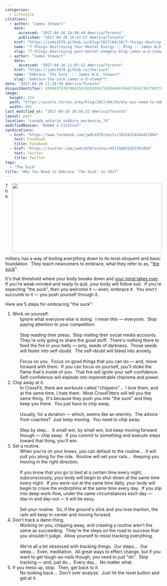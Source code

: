 ```yaml
---
categories:
  - Lifestyle
citations:
  - author: "James Stewart"
    date:
      accessed: "2017-04-26 16:49:44 America/Toronto"
      published: "2017-04-26 16:43:57 America/Toronto"
    href: "https://jwds1978.github.io/blog/2017/04/26/7-things-destroying-your-mental-enegery"
    name: "7 Things Destroying Your Mental Energy :: Blog :: James W.D. Stewart"
    slug: "7-things-destroying-your-mental-enegery-blog-james-w-d-stewart"
  - author: "James Stewart"
    date:
      accessed: "2017-04-26 11:07:52 America/Toronto"
    href: "https://jwds1978.github.io/the-suck"
    name: "Embrace 'The Suck' :: James W.D. Stewart"
    slug: "embrace-the-suck-james-w-d-stewart"
date: "2017-04-26 11:28:59 America/Toronto"
disqusIdentifier: 4938437636796825629259596755884466766627954736376873273758658245289485844336537377672536843889265253
image:
  height: 224
  path: "https://assets.forces.army/blog/2017/04/26/why-you-need-to-embrace-the-suck-in-2017/hotlink-ok/innominate_1_482x224.png"
  width: 482
last_modified_at: "2017-04-26 16:56:32 America/Toronto"
layout: post
location: "canada_ontario_sudbury_mackenzie_74"
modifiedReason: "Added a Citation"
syndications:
  - href: "https://www.facebook.com/jwds1978/posts/10154254244412084"
    text: Facebook
    title: Facebook
  - href: "https://twitter.com/jwds1978/status/857256853423763456"
    text: Twitter
    title: Twitter
tags:
  - "The Suck"
title: "Why You Need to Embrace 'The Suck' in 2017"
---
```


<img
  alt="" height="224" src="{{ site.uri.assets }}/blog/2017/04/26/why-you-need-to-embrace-the-suck-in-2017/innominate_1_482x224.png"
  style="border: 0px; float: right; margin-bottom: 10px; margin-left: 10px;" width="482" />
<p>
  The military has a way of boiling everything down to its most eloquent and basic foundation.&nbsp; They teach newcomers to embrace, what they refer to as,
  &quot;<a
    href="{{ site.url }}{{ page.url }}#cite-embrace-the-suck-james-w-d-stewart" rel="me" title="Embrace 'The Suck' :: James W.D. Stewart">the suck</a>&quot;.
</p>
<p>
  It's that threshold where your body breaks down and <a
    href="{{ site.url }}{{ page.url }}#cite-7-things-destroying-your-mental-enegery-blog-james-w-d-stewart" rel="me"
    title="7 Things Destroying Your Mental Energy :: Blog :: James W.D. Stewart">your mind takes over</a>.&nbsp; If you're weak-minded and ready to quit, your
  body will follow suit.&nbsp; If you're expecting &quot;the suck&quot;, then you welcome it &#8212; even, embrace it.&nbsp; You won't succumb to it &#8212; you
  push yourself through it.
</p>
<!-- excerptBreak -->
<p>
  Here are 5 steps for embracing &quot;the suck&quot;:
  <ol style="list-style-type: decimal;">
    <li>
      Work on yourself.
      <ul style="list-style-type: none;">
        <li>
          Ignore what everyone else is doing.&nbsp; I mean this &#8212; everyone.&nbsp; Stop paying attention to your competition.<br />
          &nbsp;<br />
          Stop reading their press.&nbsp; Stop visiting their social media accounts.&nbsp; They're only going to share the good stuff.&nbsp; There's nothing
          there to feed the fire in your belly &#8212; only, seeds of darkness.&nbsp; Those seeds will fester into self-doubt.&nbsp; The self-doubt will bleed
          into anxiety.<br />
          &nbsp;<br />
          Focus on you.&nbsp; Focus on good things that you can do &#8212; and, move forward with them.&nbsp; If you can focus on yourself, you'll stoke the
          flame that's inside of you.&nbsp; That fire will ignite your self-confidence.&nbsp; Self-confidence will explode into impenetrable charisma and power.
        </li>
      </ul>
    </li>
    <li>
      Chip away at it.
      <ul style="list-style-type: none;">
        <li>
          In CrossFit, there are workouts called &quot;chippers&quot;&hellip;&nbsp; I love them, and at the same time, I hate them.&nbsp; Most CrossFitters will
          tell you the same thing.&nbsp; It's because they push you into &quot;the suck&quot; and they keep you there.&nbsp; You just have to chip away.<br />
          &nbsp;<br />
          Usually, for a duration &#8212; which, seems like an eternity.&nbsp; The advice from coaches?&nbsp; Just keep moving.&nbsp; You need to chip
          away.<br />
          &nbsp;<br />
          Step by step&hellip;&nbsp; A small win, by small win, but keep moving forward though &#8212; chip away.&nbsp; If you commit to something and execute
          steps toward that thing, you'll win.
        </li>
      </ul>
    </li>
    <li>
      Set a routine.
      <ul style="list-style-type: none;">
        <li>
          When you're on your knees, you can default to the routine&hellip;&nbsp; It will pull you along for the ride.&nbsp; Routine will set your
          rails&hellip;&nbsp; Keeping you moving in the right direction.<br />
          &nbsp;<br />
          If you know that you go to bed at a certain time every night, subconsciously, your body will begin to shut-down at the same time every night.&nbsp; If
          you work-out at the same time daily, your body will begin to crave the endorphins at the same time every day.&nbsp; If you slip into deep work-flow,
          under the same circumstances each day &#8212; day-in and day-out &#8212; it will be easy.<br />
          &nbsp;<br />
          Set your routine.&nbsp; So, if the ground's slick and you lose traction, the rails will keep in-center and moving forward.
        </li>
      </ul>
    </li>
    <li>
      Don't track a damn thing.
      <ul style="list-style-type: none;">
        <li>
          Working on you, chipping away, and creating a routine aren't the same as succeeding.&nbsp; They're the steps on the road to success that you shouldn't
          judge.&nbsp; Allow yourself to resist tracking everything.<br />
          &nbsp;<br />
          We're all a bit obsessed with tracking things.&nbsp; Our steps&hellip;&nbsp; Our sleep&hellip;&nbsp; Even, meditation.&nbsp; All great ways to effect
          change, but if you want to get tough-as-nails though, you need to just &quot;do&quot;.&nbsp; Stop tracking &#8212; and, just do&hellip;&nbsp; Every
          day&hellip;&nbsp; No matter what.
        </li>
      </ul>
    </li>
    <li>
      If you mess up, stop.&nbsp; Then, get back to it.
      <ul style="list-style-type: none;">
        <li>
          No looking back&hellip;&nbsp; Don't over analyze.&nbsp; Just hit the reset button and get at it.
        </li>
      </ul>
    </li>
  </ol>
</p>

